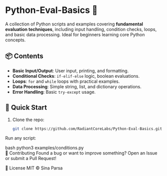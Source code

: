 # Python-Eval-Basics 🐍  

A collection of Python scripts and examples covering **fundamental evaluation techniques**, including input handling, condition checks, loops, and basic data processing. Ideal for beginners learning core Python concepts.  

## 📦 Contents  
- **Basic Input/Output**: User input, printing, and formatting.  
- **Conditional Checks**: `if-elif-else` logic, boolean evaluations.  
- **Loops**: `for` and `while` loops with practical examples.  
- **Data Processing**: Simple string, list, and dictionary operations.  
- **Error Handling**: Basic `try-except` usage.  

## 🚀 Quick Start  
1. Clone the repo:  
   ```bash  
   git clone https://github.com/RadiantCoreLabs/Python-Eval-Basics.git  
Run any script:

bash
python3 examples/conditions.py  
🤝 Contributing
Found a bug or want to improve something? Open an Issue or submit a Pull Request!

📜 License
MIT © Sina Parsa
